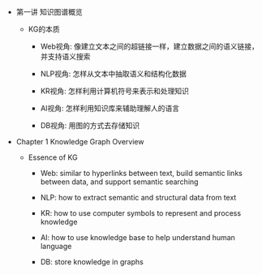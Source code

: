* 第一讲 知识图谱概览

    * KG的本质

        * Web视角: 像建立文本之间的超链接一样，建立数据之间的语义链接，并支持语义搜索

        * NLP视角: 怎样从文本中抽取语义和结构化数据

        * KR视角: 怎样利用计算机符号来表示和处理知识

        * AI视角: 怎样利用知识库来辅助理解人的语言

        * DB视角: 用图的方式去存储知识

* Chapter 1 Knowledge Graph Overview

    * Essence of KG

        * Web: similar to hyperlinks between text, build semantic links between data, and support semantic searching

        * NLP: how to extract semantic and structural data from text

        * KR: how to use computer symbols to represent and process knowledge

        * AI: how to use knowledge base to help understand human language

        * DB: store knowledge in graphs
